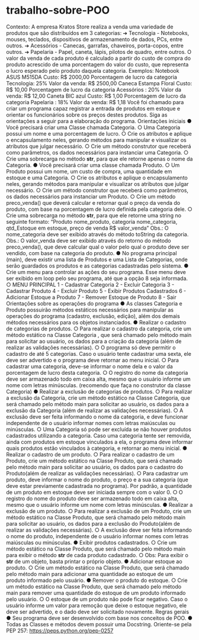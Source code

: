 # trabalho-sobre-POO
Contexto:
A empresa Kratos Store realiza a venda uma variedade de produtos que são
distribuídos em 3 categorias:
➔ Tecnologia - Notebooks, mouses, teclados, dispositivos de armazenamento de
dados, PCs, entre outros.
➔ Acessórios - Canecas, garrafas, chaveiros, porta-copos, entre outros.
➔ Papelaria - Papel, caneta, lápis, pilotos de quadro, entre outros.
O valor da venda de cada produto é calculado a partir do custo de compra do
produto acrescido de uma porcentagem do valor do custo, que representa o lucro esperado
pelo produto daquela categoria. Exemplos:
Notebook ASUS M515DA
Custo: R$ 2000,00
Porcentagem de lucro da categoria Tecnologia: 25%
Valor da venda: R$ 2500,00
Caneca Estampa Floral
Custo: R$ 10,00
Porcentagem de lucro da categoria Acessórios : 20%
Valor da venda: R$ 12,00
Caneta BIC azul
Custo: R$ 1,00
Porcentagem de lucro da categoria Papelaria : 18%
Valor da venda: R$ 1,18
Você foi chamado para criar um programa capaz registrar a entrada de produtos em
estoque e orientar os funcionários sobre os preços destes produtos. Siga as orientações a
seguir para a elaboração do programa.
Orientações iniciais
● Você precisará criar uma Classe chamada Categoria.
○ Uma Categoria possui um nome e uma porcentagem de lucro.
○ Crie os atributos e aplique o encapsulamento neles, gerando métodos para
manipular e visualizar os atributos que julgar necessário.
○ Crie um método construtor que receberá como parâmetros, os dados
necessários para instanciar uma Categoria.
○ Crie uma sobrecarga no método __str__, para que ele retorne apenas o
nome da Categoria.
● Você precisará criar uma classe chamada Produto.
○ Um Produto possui um nome, um custo de compra, uma quantidade em
estoque e uma Categoria.
○ Crie os atributos e aplique o encapsulamento neles, gerando métodos para
manipular e visualizar os atributos que julgar necessário.
○ Crie um método construtor que receberá como parâmetros, os dados
necessários para instanciar um Produto.
○ Crie um método preco_venda() que deverá calcular e retornar qual o preço
da venda do produto, com base na porcentagem de lucro definida pela
categoria dele.
○ Crie uma sobrecarga no método __str__, para que ele retorne uma string no
seguinte formato:
“Produto nome_produto, categoria nome_categoria, qtd_Estoque em
estoque, preço de venda R$ valor_venda”
Obs.: O nome_categoria deve ser exibido através do método toString da
categoria.
Obs.: O valor_venda deve ser exibido através do retorno do método
preco_venda(), que deve calcular qual o valor pelo qual o produto deve ser
vendido, com base na categoria do produto.
● No programa principal (main), deve existir uma lista de Produtos e uma Lista de
Categorias, onde serão guardados os produtos e as categorias cadastradas pelo
sistema.
● Crie um menu para controlar as ações do seu programa. Esse menu deve ser
exibido em loop pelo seu programa, até que a opção 8 seja informada.
○ MENU PRINCIPAL
1 - Cadastrar Categoria
2 - Excluir Categoria
3 - Cadastrar Produto
4 - Excluir Produto
5 - Exibir Produtos Cadastrados
6 - Adicionar Estoque a Produto
7 - Remover Estoque de Produto
8 - Sair
Orientações sobre as operações do programa
● As classes Categoria e Produto possuirão métodos estáticos necessários para
manipular as operações do programa (cadastro, exclusão, edição), além dos demais
métodos necessários para os objetos instanciados.
● Realizar o cadastro de categorias de produtos.
○ Para realizar o cadastro da categoria, crie um método estático na Classe
Categoria , que será chamado pelo método main para solicitar ao usuário, os
dados para a criação da categoria (além de realizar as validações
necessárias).
○ O programa só deve permitir o cadastro de até 5 categorias. Caso o usuário
tente cadastrar uma sexta, ele deve ser advertido e o programa deve retornar
ao menu inicial.
○ Para cadastrar uma categoria, deve-se informar o nome dela e o valor da
porcentagem de lucro desta categoria.
○ O registro do nome da categoria deve ser armazenado todo em caixa alta,
mesmo que o usuário informe um nome com letras minúsculas. (recomendo
que faça no construtor da classe Categoria)
● Realizar a exclusão de categorias de produtos.
○ Para realizar a exclusão da Categoria, crie um método estático na Classe
Categoria, que será chamado pelo método main para solicitar ao usuário, os
dados para a exclusão da Categoria (além de realizar as validações
necessárias).
○ A exclusão deve ser feita informando o nome da categoria, e deve funcionar
independente de o usuário informar nomes com letras maiúsculas ou
minúsculas.
○ Uma Categoria só pode ser excluída se não houver produtos cadastrados
utilizando a categoria. Caso uma categoria tente ser removida, ainda com
produtos em estoque vinculados a ela, o programa deve informar quais
produtos estão vinculados à categoria, e retornar ao menu inicial.
● Realizar o cadastro de um produto.
○ Para realizar o cadastro de um Produto, crie um método estático na Classe
Produto, que será chamado pelo método main para solicitar ao usuário, os
dados para o cadastro do Produto(além de realizar as validações
necessárias).
○ Para cadastrar um produto, deve informar o nome do produto, o preço e a
sua categoria (que deve estar previamente cadastrada no programa). Por
padrão, a quantidade de um produto em estoque deve ser iniciada sempre
com o valor 0.
○ O registro do nome do produto deve ser armazenado todo em caixa alta,
mesmo que o usuário informe um nome com letras minúsculas.
● Realizar a exclusão de um produto.
○ Para realizar a exclusão de um Produto, crie um método estático na Classe
Produto, que será chamado pelo método main para solicitar ao usuário, os
dados para a exclusão do Produto(além de realizar as validações
necessárias).
○ A exclusão deve ser feita informando o nome do produto, independente de o
usuário informar nomes com letras maiúsculas ou minúsculas.
● Exibir produtos cadastrados.
○ Crie um método estático na Classe Produto, que será chamado pelo método
main para exibir o método __str__ de cada produto cadastrado.
○ Obs: Para exibir o __str__ de um objeto, basta printar o próprio objeto.
● Adicionar estoque ao produto.
○ Crie um método estático na Classe Produto, que será chamado pelo método
main para adicionar uma quantidade ao estoque de um produto informado
pelo usuário.
● Remover o produto do estoque.
○ Crie um método estático na Classe Produto, que será chamado pelo método
main para remover uma quantidade do estoque de um produto informado
pelo usuário.
○ O estoque de um produto não pode ficar negativo. Caso o usuário informe
um valor para remoção que deixe o estoque negativo, ele deve ser advertido,
e o dado deve ser solicitado novamente.
Regras gerais
● Seu programa deve ser desenvolvido com base nos conceitos de POO.
● Todas as Classes e métodos devem possuir uma Docstring. Oriente-se pela PEP
257: https://peps.python.org/pep-0257
